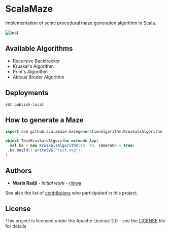 # ScalaMaze
Implementation of some procedural maze generation algorithm in Scala.

![test](https://user-images.githubusercontent.com/24685602/57581816-4a8e6e00-74bd-11e9-837e-4c288d382a47.gif)



## Available Algorithms

- Recursive Backtracker
- Kruskal's Algorithm
- Prim's Algorithm
- Aldous Broder Algorithm

## Deployments

```
sbt publish-local
```

## How to generate a Maze

```scala
import com.github.scalamaze.mazegenerationalgorithm.KruskalsAlgorithm

object TestKruskalsAlgorithm extends App{
  val ka = new KruskalsAlgorithm(40, 40, cameraOn = true)
  ka.build().writeSVG("test.svg")
}
```

## Authors

- **Waris Radji** - *Initial work* - [riiswa](https://github.com/riiswa)

See also the list of [contributors](https://github.com/riiswa/scalamaze/contributors) who participated in this project.

## License

This project is licensed under the Apache License 2.0 - see the [LICENSE](https://github.com/riiswa/ScalaMaze/blob/master/LICENSE) file for details

  
